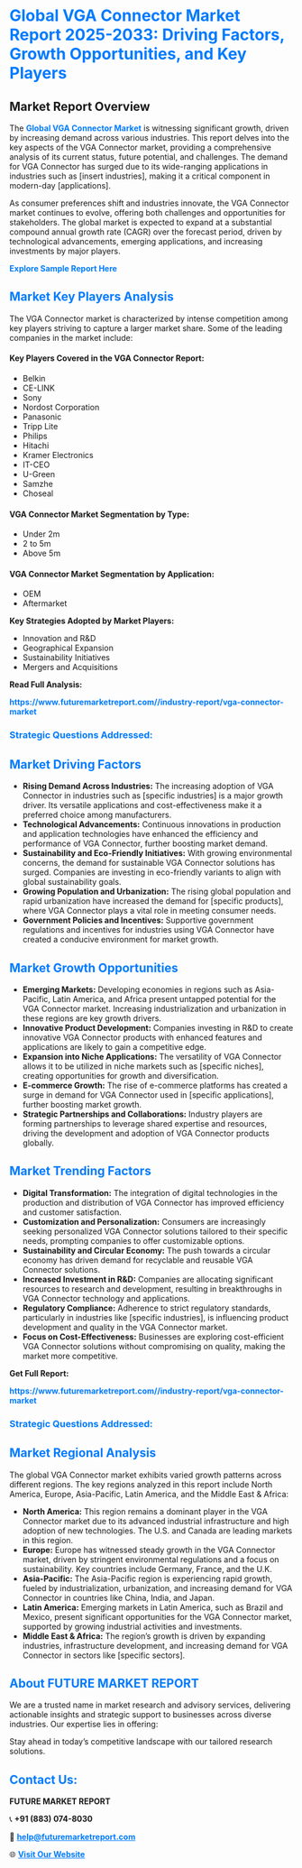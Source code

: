 <h1 style="color: #007BFF;">Global VGA Connector Market Report 2025-2033: Driving Factors, Growth Opportunities, and Key Players</h1>

<section id="overview">
<h2>Market Report Overview</h2>
<p>The <a href="https://www.futuremarketreport.com//industry-report/vga-connector-market" style="color: #007BFF; text-decoration: none;"><strong>Global VGA Connector Market</strong></a> is witnessing significant growth, driven by increasing demand across various industries. This report delves into the key aspects of the VGA Connector market, providing a comprehensive analysis of its current status, future potential, and challenges. The demand for VGA Connector has surged due to its wide-ranging applications in industries such as [insert industries], making it a critical component in modern-day [applications].</p>
<p>As consumer preferences shift and industries innovate, the VGA Connector market continues to evolve, offering both challenges and opportunities for stakeholders. The global market is expected to expand at a substantial compound annual growth rate (CAGR) over the forecast period, driven by technological advancements, emerging applications, and increasing investments by major players.</p>
</section>

<section id="overview">
<p><a href="https://www.futuremarketreport.com//request-sample/reportId=48395" style="color: #007BFF; text-decoration: none;"><strong>Explore Sample Report Here</strong></a></p>
</section>

<section id="key-players">
<h2 style="color: #007BFF;">Market Key Players Analysis</h2>
<p>The VGA Connector market is characterized by intense competition among key players striving to capture a larger market share. Some of the leading companies in the market include:</p>
<h4>Key Players Covered in the VGA Connector Report:</h4>
<ul><li>Belkin</li><li>CE-LINK</li><li>Sony</li><li>Nordost Corporation</li><li>Panasonic</li><li>Tripp Lite</li><li>Philips</li><li>Hitachi</li><li>Kramer Electronics</li><li>IT-CEO</li><li>U-Green</li><li>Samzhe</li><li>Choseal</li></ul>
<h4>VGA Connector Market Segmentation by Type:</h4>
<ul><li>Under 2m</li><li>2 to 5m</li><li>Above 5m</li></ul>

<h4>VGA Connector Market Segmentation by Application:</h4>
<ul><li>OEM</li><li>Aftermarket</li></ul>
<p><strong>Key Strategies Adopted by Market Players:</strong></p>
<ul>
<li>Innovation and R&D</li>
<li>Geographical Expansion</li>
<li>Sustainability Initiatives</li>
<li>Mergers and Acquisitions</li>
</ul>
</section>

<section>
<p><strong>Read Full Analysis: </strong></p><a href="https://www.futuremarketreport.com//industry-report/vga-connector-market" style="color: #007BFF; text-decoration: none;"><strong>https://www.futuremarketreport.com//industry-report/vga-connector-market</strong></a>
<h3 style="color: #007BFF;">Strategic Questions Addressed:</h3>
</section>

<section id="driving-factors">
<h2 style="color: #007BFF;">Market Driving Factors</h2>
<ul>
<li><strong>Rising Demand Across Industries:</strong> The increasing adoption of VGA Connector in industries such as [specific industries] is a major growth driver. Its versatile applications and cost-effectiveness make it a preferred choice among manufacturers.</li>
<li><strong>Technological Advancements:</strong> Continuous innovations in production and application technologies have enhanced the efficiency and performance of VGA Connector, further boosting market demand.</li>
<li><strong>Sustainability and Eco-Friendly Initiatives:</strong> With growing environmental concerns, the demand for sustainable VGA Connector solutions has surged. Companies are investing in eco-friendly variants to align with global sustainability goals.</li>
<li><strong>Growing Population and Urbanization:</strong> The rising global population and rapid urbanization have increased the demand for [specific products], where VGA Connector plays a vital role in meeting consumer needs.</li>
<li><strong>Government Policies and Incentives:</strong> Supportive government regulations and incentives for industries using VGA Connector have created a conducive environment for market growth.</li>
</ul>
</section>

<section id="growth-opportunities">
<h2 style="color: #007BFF;">Market Growth Opportunities</h2>
<ul>
<li><strong>Emerging Markets:</strong> Developing economies in regions such as Asia-Pacific, Latin America, and Africa present untapped potential for the VGA Connector market. Increasing industrialization and urbanization in these regions are key growth drivers.</li>
<li><strong>Innovative Product Development:</strong> Companies investing in R&D to create innovative VGA Connector products with enhanced features and applications are likely to gain a competitive edge.</li>
<li><strong>Expansion into Niche Applications:</strong> The versatility of VGA Connector allows it to be utilized in niche markets such as [specific niches], creating opportunities for growth and diversification.</li>
<li><strong>E-commerce Growth:</strong> The rise of e-commerce platforms has created a surge in demand for VGA Connector used in [specific applications], further boosting market growth.</li>
<li><strong>Strategic Partnerships and Collaborations:</strong> Industry players are forming partnerships to leverage shared expertise and resources, driving the development and adoption of VGA Connector products globally.</li>
</ul>
</section>

<section id="trending-factors">
<h2 style="color: #007BFF;">Market Trending Factors</h2>
<ul>
<li><strong>Digital Transformation:</strong> The integration of digital technologies in the production and distribution of VGA Connector has improved efficiency and customer satisfaction.</li>
<li><strong>Customization and Personalization:</strong> Consumers are increasingly seeking personalized VGA Connector solutions tailored to their specific needs, prompting companies to offer customizable options.</li>
<li><strong>Sustainability and Circular Economy:</strong> The push towards a circular economy has driven demand for recyclable and reusable VGA Connector solutions.</li>
<li><strong>Increased Investment in R&D:</strong> Companies are allocating significant resources to research and development, resulting in breakthroughs in VGA Connector technology and applications.</li>
<li><strong>Regulatory Compliance:</strong> Adherence to strict regulatory standards, particularly in industries like [specific industries], is influencing product development and quality in the VGA Connector market.</li>
<li><strong>Focus on Cost-Effectiveness:</strong> Businesses are exploring cost-efficient VGA Connector solutions without compromising on quality, making the market more competitive.</li>
</ul>
</section>

<section>
<p><strong>Get Full Report: </strong></p><a href="https://www.futuremarketreport.com//industry-report/vga-connector-market" style="color: #007BFF; text-decoration: none;"><strong>https://www.futuremarketreport.com//industry-report/vga-connector-market</strong></a>
<h3 style="color: #007BFF;">Strategic Questions Addressed:</h3>
</section>


<section id="regional-analysis">
<h2 style="color: #007BFF;">Market Regional Analysis</h2>
<p>The global VGA Connector market exhibits varied growth patterns across different regions. The key regions analyzed in this report include North America, Europe, Asia-Pacific, Latin America, and the Middle East & Africa:</p>
<ul>
<li><strong>North America:</strong> This region remains a dominant player in the VGA Connector market due to its advanced industrial infrastructure and high adoption of new technologies. The U.S. and Canada are leading markets in this region.</li>
<li><strong>Europe:</strong> Europe has witnessed steady growth in the VGA Connector market, driven by stringent environmental regulations and a focus on sustainability. Key countries include Germany, France, and the U.K.</li>
<li><strong>Asia-Pacific:</strong> The Asia-Pacific region is experiencing rapid growth, fueled by industrialization, urbanization, and increasing demand for VGA Connector in countries like China, India, and Japan.</li>
<li><strong>Latin America:</strong> Emerging markets in Latin America, such as Brazil and Mexico, present significant opportunities for the VGA Connector market, supported by growing industrial activities and investments.</li>
<li><strong>Middle East & Africa:</strong> The region’s growth is driven by expanding industries, infrastructure development, and increasing demand for VGA Connector in sectors like [specific sectors].</li>
</ul>
</section>

<footer>
<h2 style="color: #007BFF;">About FUTURE MARKET REPORT</h2>
<p>We are a trusted name in market research and advisory services, delivering actionable insights and strategic support to businesses across diverse industries. Our expertise lies in offering:</p>

<p>Stay ahead in today’s competitive landscape with our tailored research solutions.</p>

<h2 style="color: #007BFF;">Contact Us:</h2>
<p><strong>FUTURE MARKET REPORT</strong></p>
<p>📞 <strong>+91 (883) 074-8030</strong></p>
<p>📧 <strong><a href="mailto:help@futuremarketreport.com" style="color: #007BFF;">help@futuremarketreport.com</a></strong></p>
<p>🌐 <strong><a href="https://www.futuremarketreport.com/" style="color: #007BFF;">Visit Our Website</a></strong></p>
</footer>